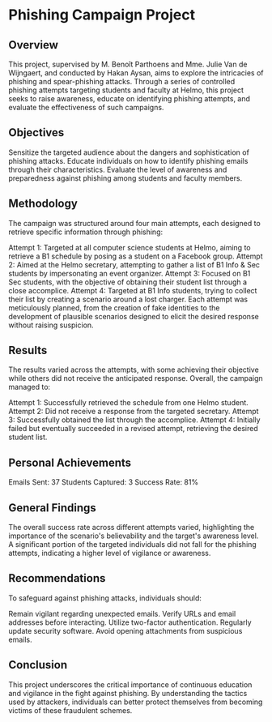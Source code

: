 # Phishing Campaign Project
## Overview
This project, supervised by M. Benoît Parthoens and Mme. Julie Van de Wijngaert, and conducted by Hakan Aysan, aims to explore the intricacies of phishing and spear-phishing attacks. Through a series of controlled phishing attempts targeting students and faculty at Helmo, this project seeks to raise awareness, educate on identifying phishing attempts, and evaluate the effectiveness of such campaigns.

## Objectives
Sensitize the targeted audience about the dangers and sophistication of phishing attacks.
Educate individuals on how to identify phishing emails through their characteristics.
Evaluate the level of awareness and preparedness against phishing among students and faculty members.
## Methodology
The campaign was structured around four main attempts, each designed to retrieve specific information through phishing:

Attempt 1: Targeted at all computer science students at Helmo, aiming to retrieve a B1 schedule by posing as a student on a Facebook group.
Attempt 2: Aimed at the Helmo secretary, attempting to gather a list of B1 Info & Sec students by impersonating an event organizer.
Attempt 3: Focused on B1 Sec students, with the objective of obtaining their student list through a close accomplice.
Attempt 4: Targeted at B1 Info students, trying to collect their list by creating a scenario around a lost charger.
Each attempt was meticulously planned, from the creation of fake identities to the development of plausible scenarios designed to elicit the desired response without raising suspicion.

## Results
The results varied across the attempts, with some achieving their objective while others did not receive the anticipated response. Overall, the campaign managed to:

Attempt 1: Successfully retrieved the schedule from one Helmo student.
Attempt 2: Did not receive a response from the targeted secretary.
Attempt 3: Successfully obtained the list through the accomplice.
Attempt 4: Initially failed but eventually succeeded in a revised attempt, retrieving the desired student list.
## Personal Achievements
Emails Sent: 37
Students Captured: 3
Success Rate: 81%
## General Findings
The overall success rate across different attempts varied, highlighting the importance of the scenario's believability and the target's awareness level.
A significant portion of the targeted individuals did not fall for the phishing attempts, indicating a higher level of vigilance or awareness.
## Recommendations
To safeguard against phishing attacks, individuals should:

Remain vigilant regarding unexpected emails.
Verify URLs and email addresses before interacting.
Utilize two-factor authentication.
Regularly update security software.
Avoid opening attachments from suspicious emails.
## Conclusion
This project underscores the critical importance of continuous education and vigilance in the fight against phishing. By understanding the tactics used by attackers, individuals can better protect themselves from becoming victims of these fraudulent schemes.
